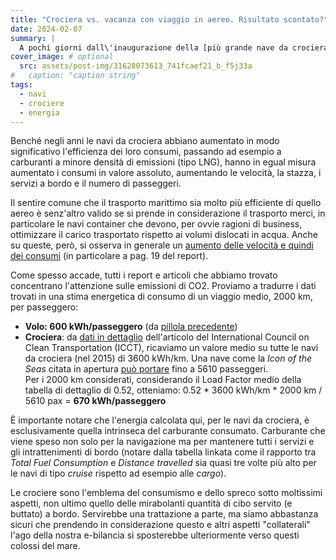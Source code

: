```yaml
---
title: "Crociera vs. vacanza con viaggio in aereo. Risultato scontato?"
date: 2024-02-07
summary: |
  A pochi giorni dall\'inaugurazione della [più grande nave da crociera mai costruita](https://www.ilpost.it/2024/01/27/crociere-emissioni/?utm_source=telegram&utm_medium=social&utm_campaign=lancio), la *Icon of the Seas* di Royal Caribbean, ci siamo chiesti se il classico senso comune delle *navi meno energivore degli aerei* sia effettivamente valido. E, come spesso ci accade, siamo rimasti sorpresi.
cover_image: # optional
  src: assets/post-img/31628073613_741fcaef21_b_f5j33a
#   caption: "caption string"
tags:
  - navi
  - crociere
  - energia
---
```


Benché negli anni le navi da crociera abbiano aumentato in modo significativo l'efficienza dei loro consumi, passando ad esempio a carburanti a minore densità di emissioni (tipo LNG), hanno in egual misura aumentato i consumi in valore assoluto, aumentando le velocità, la stazza, i servizi a bordo e il numero di passeggeri.

Il sentire comune che il trasporto marittimo sia molto più efficiente di quello aereo è senz'altro valido se si prende in considerazione il trasporto merci, in particolare le navi container che devono, per ovvie ragioni di business, ottimizzare il carico trasportato rispetto ai volumi dislocati in acqua. Anche su queste, però, si osserva in generale un [aumento delle velocità e quindi dei consumi](https://theicct.org/wp-content/uploads/2021/06/Global-shipping-GHG-emissions-2013-2015_ICCT-Report_17102017_vF.pdf) (in particolare a pag. 19 del report).

Come spesso accade, tutti i report e articoli che abbiamo trovato concentrano l'attenzione sulle emissioni di CO2. Proviamo a tradurre i dati trovati in una stima energetica di consumo di un viaggio medio, 2000 km, per passeggero:

- **Volo: 600 kWh/passeggero** (da [pillola precedente](https://resconda.it/articles/energia-dei-voli-aerei/))
- **Crociera**: da [dati in dettaglio](https://theicct.org/wp-content/uploads/2022/01/Supplemental_material_final_vflocked.xlsx) dell'articolo del International Council on Clean Transportation (ICCT), ricaviamo un valore medio su tutte le navi da crociera (nel 2015) di 3600 kWh/km. Una nave come la *Icon of the Seas* citata in apertura [può portare](https://www.royalcaribbeanpresscenter.com/fact-sheet/35/icon-of-the-seas/) fino a 5610 passeggeri.  
  Per i 2000 km considerati, considerando il Load Factor medio della tabella di dettaglio di 0.52, otteniamo: 0.52 \* 3600 kWh/km \* 2000 km / 5610 pax = **670 kWh/passeggero**

È importante notare che l'energia calcolata qui, per le navi da crociera, è esclusivamente quella intrinseca del carburante consumato. Carburante che viene speso non solo per la navigazione ma per mantenere tutti i servizi e gli intrattenimenti di bordo (notare dalla tabella linkata come il rapporto tra *Total Fuel Consumption* e *Distance travelled* sia quasi tre volte più alto per le navi di tipo *cruise* rispetto ad esempio alle *cargo*).

Le crociere sono l'emblema del consumismo e dello spreco sotto moltissimi aspetti, non ultimo quello delle mirabolanti quantità di cibo servito (e buttato) a bordo. Servirebbe una trattazione a parte, ma siamo abbastanza sicuri che prendendo in considerazione questo e altri aspetti "collaterali" l'ago della nostra e-bilancia si sposterebbe ulteriormente verso questi colossi del mare.

<!--
  created 2024-02-07 18:55:07.987391 +0100 CET m=+0.037235126
-->